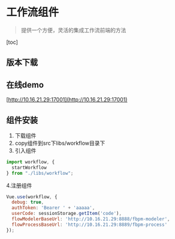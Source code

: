 # 工作流组件
> 提供一个方便，灵活的集成工作流前端的方法

[toc]

## 版本下载

## 在线demo

[http://10.16.21.29:17001](http://10.16.21.29:17001)


## 组件安装
1. 下载组件
2. copy组件到src下libs/workflow目录下
3. 引入组件
```javascript
import workflow, {
  startWorkflow
} from "./libs/workflow";
```

4.注册组件
```javascript
Vue.use(workflow, {
  debug: true,
  authToken: 'Bearer ' + 'aaaaa',
  userCode: sessionStorage.getItem('code'),
  flowModelerBaseUrl: 'http://10.16.21.29:8888/fbpm-modeler',
  flowProcessBaseUrl: 'http://10.16.21.29:8889/fbpm-process'
});
```




